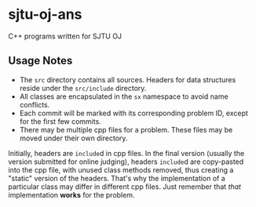 # sjtu-oj-ans

C++ programs written for SJTU OJ

## Usage Notes

- The `src` directory contains all sources. Headers for data structures reside under the `src/include` directory.
- All classes are encapsulated in the `sx` namespace to avoid name conflicts.
- Each commit will be marked with its corresponding problem ID, except for the first few commits.
- There may be multiple cpp files for a problem. These files may be moved under their own directory.

Initially, headers are `include`d in cpp files. In the final version (usually the version submitted for online judging), headers `include`d are copy-pasted into the cpp file, with unused class methods removed, thus creating a "static" version of the headers. That's why the implementation of a particular class may differ in different cpp files. Just remember that *that* implementation **works** for the problem.
